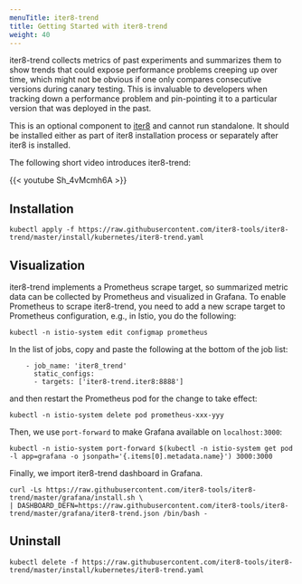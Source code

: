 ```yaml
---
menuTitle: iter8-trend
title: Getting Started with iter8-trend
weight: 40
---
```


iter8-trend collects metrics of past experiments and summarizes them to show
trends that could expose performance problems creeping up over time, which might
not be obvious if one only compares consecutive versions during canary testing.
This is invaluable to developers when tracking down a performance problem and
pin-pointing it to a particular version that was deployed in the past.

This is an optional component to [iter8](http://github.com/iter8-tools) and
cannot run standalone. It should be installed either as part of iter8
installation process or separately after iter8 is installed.

The following short video introduces iter8-trend:

{{< youtube Sh_4vMcmh6A >}}

## Installation
```
kubectl apply -f https://raw.githubusercontent.com/iter8-tools/iter8-trend/master/install/kubernetes/iter8-trend.yaml
```

## Visualization
iter8-trend implements a Prometheus scrape target, so summarized metric data can
be collected by Prometheus and visualized in Grafana. To enable Prometheus to
scrape iter8-trend, you need to add a new scrape target to Prometheus
configuration, e.g., in Istio, you do the following:
```
kubectl -n istio-system edit configmap prometheus
```

In the list of jobs, copy and paste the following at the bottom of the job list:

```
    - job_name: 'iter8_trend'
      static_configs:
      - targets: ['iter8-trend.iter8:8888']
```

and then restart the Prometheus pod for the change to take effect:

```
kubectl -n istio-system delete pod prometheus-xxx-yyy
```

Then, we use `port-forward` to make Grafana available on `localhost:3000`:
```
kubectl -n istio-system port-forward $(kubectl -n istio-system get pod -l app=grafana -o jsonpath='{.items[0].metadata.name}') 3000:3000
```

Finally, we import iter8-trend dashboard in Grafana.
```
curl -Ls https://raw.githubusercontent.com/iter8-tools/iter8-trend/master/grafana/install.sh \
| DASHBOARD_DEFN=https://raw.githubusercontent.com/iter8-tools/iter8-trend/master/grafana/iter8-trend.json /bin/bash -
```

## Uninstall
```
kubectl delete -f https://raw.githubusercontent.com/iter8-tools/iter8-trend/master/install/kubernetes/iter8-trend.yaml
```

